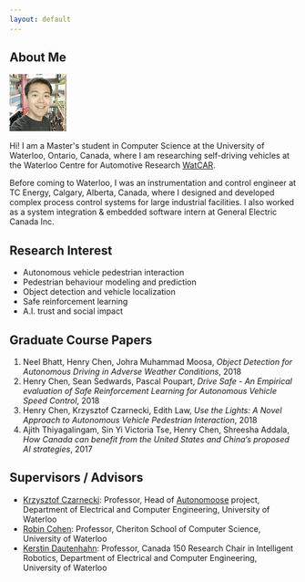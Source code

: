 ```yaml
---
layout: default
---
```


## About Me

<img class="profile-picture" src="henry.jpg">

Hi! I am a Master's student in Computer Science at the University of Waterloo, Ontario, Canada, where I am researching self-driving vehicles at the Waterloo Centre for Automotive Research [WatCAR](https://uwaterloo.ca/centre-automotive-research/).

Before coming to Waterloo, I was an instrumentation and control engineer at TC Energy, Calgary, Alberta, Canada, where I designed and developed complex process control systems for large industrial facilities. I also worked as a system integration & embedded software intern at General Electric Canada Inc.


## Research Interest

* Autonomous vehicle pedestrian interaction
* Pedestrian behaviour modeling and prediction
* Object detection and vehicle localization
* Safe reinforcement learning
* A.I. trust and social impact


## Graduate Course Papers

1. Neel Bhatt, Henry Chen, Johra Muhammad Moosa, *Object Detection for Autonomous Driving in Adverse Weather Conditions*, 2018
2. Henry Chen, Sean Sedwards, Pascal Poupart, *Drive Safe - An Empirical evaluation of Safe Reinforcement Learning for Autonomous Vehicle Speed Control*, 2018
3. Henry Chen, Krzysztof Czarnecki, Edith Law, *Use the Lights: A Novel Approach to Autonomous Vehicle Pedestrian Interaction*, 2018
4. Ajith Thiyagalingam, Sin Yi Victoria Tse, Henry Chen, Shreesha Addala, *How Canada can benefit from the United States and China’s proposed AI strategies*, 2017


## Supervisors / Advisors

* [Krzysztof Czarnecki](https://uwaterloo.ca/engineering-automotive-research/profile/k2czarne): Professor, Head of [Autonomoose](https://www.autonomoose.net/) project, Department of Electrical and Computer Engineering, University of Waterloo
* [Robin Cohen](https://cs.uwaterloo.ca/~rcohen/): Professor, Cheriton School of Computer Science, University of Waterloo
* [Kerstin Dautenhahn](https://uwaterloo.ca/electrical-computer-engineering/profile/kdautenh): Professor, Canada 150 Research Chair in Intelligent Robotics, Department of Electrical and Computer Engineering, University of Waterloo
